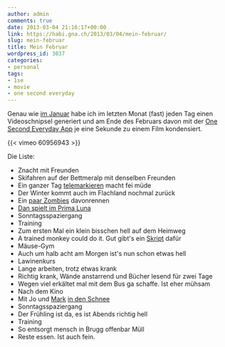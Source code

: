 ```yaml
---
author: admin
comments: true
date: 2013-03-04 21:16:17+00:00
link: https://habi.gna.ch/2013/03/04/mein-februar/
slug: mein-februar
title: Mein Februar
wordpress_id: 3037
categories:
- personal
tags:
- 1se
- movie
- one second everyday
---
```


Genau wie [im Januar](https://habi.gna.ch/2013/02/01/mein-januar/) habe ich im letzten Monat (fast) jeden Tag einen Videoschnipsel generiert und am Ende des Februars davon mit der [One Second Everyday App](http://1secondeveryday.com) je eine Sekunde zu einem Film kondensiert.

{{< vimeo 60956943 >}}

Die Liste:
* Znacht mit Freunden
* Skifahren auf der Bettmeralp mit denselben Freunden
* Ein ganzer Tag [telemarkieren](http://runkeeper.com/user/davidhaberthuer/activity/146598723) macht fei müde
* Der Winter kommt auch im Flachland nochmal zurück
* Ein [paar Zombies](https://www.zombiesrungame.com) davonrennen
* [Dan spielt im Prima Luna](https://www.flickr.com/photos/habi/sets/72157632728422800/)
* Sonntagsspaziergang
* Training
* Zum ersten Mal ein klein bisschen hell auf dem Heimweg
* A trained monkey could do it. Gut gibt's ein [Skript](https://github.com/habi/TOMCAT/blob/master/RotationCenterIterator.py) dafür
* Mäuse-Gym
* Auch um halb acht am Morgen ist's nun schon etwas hell
* Lawinenkurs
* Lange arbeiten, trotz etwas krank
* Richtig krank, Wände anstarrend und Bücher lesend für zwei Tage
* Wegen viel erkältet mal mit dem Bus ga schaffe. Ist eher mühsam
* Nach dem Kino
* Mit Jo und [Mark](https://permanenttourist.ch/blog/) [in den Schnee](https://www.flickr.com/photos/habi/sets/72157632847594794/)
* Sonntagsspaziergang
* Der Frühling ist da, es ist Abends richtig hell
* Training
* So entsorgt mensch in Brugg offenbar Müll
* Reste essen. Ist auch fein.
